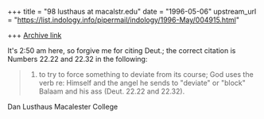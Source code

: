 +++
title = "98 lusthaus at macalstr.edu"
date = "1996-05-06"
upstream_url = "https://list.indology.info/pipermail/indology/1996-May/004915.html"

+++
[Archive link](https://list.indology.info/pipermail/indology/1996-May/004915.html)

It's 2:50 am here, so forgive me for citing Deut.; the correct citation is
Numbers 22.22 and 22.32 in the following:

>1. to try to force something to deviate from its course; God uses the verb
>re: Himself and the angel he sends to "deviate" or "block" Balaam and his
>ass (Deut. 22.22 and 22.32).

Dan Lusthaus
Macalester College






